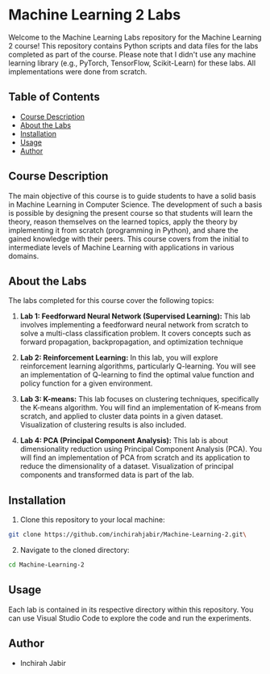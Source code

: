# Machine Learning 2 Labs

Welcome to the Machine Learning Labs repository for the Machine Learning 2 course! This repository contains Python scripts and data files for the labs completed as part of the course. Please note that I didn't use any machine learning library (e.g., PyTorch, TensorFlow, Scikit-Learn) for these labs. All implementations were done from scratch.

## Table of Contents

- [Course Description](#course-description)
- [About the Labs](#about-the-labs)
- [Installation](#installation)
- [Usage](#usage)
- [Author](#author)
  
## Course Description

The main objective of this course is to guide students to have a solid basis in Machine Learning in Computer Science. The development of such a basis is possible by designing the present course so that students will learn the theory, reason themselves on the learned topics, apply the theory by implementing it from scratch (programming in Python), and share the gained knowledge with their peers. This course covers from the initial to intermediate levels of Machine Learning with applications in various domains.

## About the Labs
The labs completed for this course cover the following topics:

1. **Lab 1: Feedforward Neural Network (Supervised Learning):** This lab involves implementing a feedforward neural network from scratch to solve a multi-class classification problem. It covers concepts such as forward propagation, backpropagation, and optimization technique

2. **Lab 2: Reinforcement Learning:** In this lab, you will explore reinforcement learning algorithms, particularly Q-learning. You will see an implementation of Q-learning to find the optimal value function and policy function for a given environment.

3. **Lab 3: K-means:** This lab focuses on clustering techniques, specifically the K-means algorithm. You will find an implementation of K-means from scratch, and applied  to cluster data points in a given dataset. Visualization of clustering results is also included.

4. **Lab 4: PCA (Principal Component Analysis):** This lab is about dimensionality reduction using Principal Component Analysis (PCA). You will find an implementation of PCA from scratch and its application to reduce the dimensionality of a dataset. Visualization of principal components and transformed data is part of the lab.

## Installation

1. Clone this repository to your local machine:

```bash
git clone https://github.com/inchirahjabir/Machine-Learning-2.git\
```

2. Navigate to the cloned directory:
```bash
cd Machine-Learning-2
```

## Usage

Each lab is contained in its respective directory within this repository. You can use Visual Studio Code to explore the code and run the experiments.

## Author

- Inchirah Jabir

